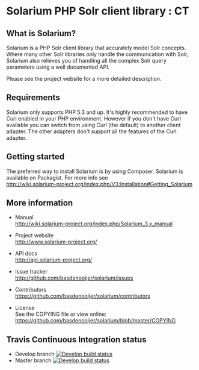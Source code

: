 # Solarium PHP Solr client library : CT


## What is Solarium?

Solarium is a PHP Solr client library that accurately model Solr concepts. Where many other Solr libraries only handle
the communication with Solr, Solarium also relieves you of handling all the complex Solr query parameters using a
well documented API.

Please see the project website for a more detailed description.

## Requirements

Solarium only supports PHP 5.3 and up.
It's highly recommended to have Curl enabled in your PHP environment. However if you don't have Curl available you can
switch from using Curl (the default) to another client adapter. The other adapters don't support all the features of the
Curl adapter.

## Getting started

The preferred way to install Solarium is by using Composer. Solarium is available on Packagist.
For more info see   
http://wiki.solarium-project.org/index.php/V3:Installation#Getting_Solarium

## More information

* Manual  
  http://wiki.solarium-project.org/index.php/Solarium_3.x_manual

* Project website   
  http://www.solarium-project.org/

* API docs    
  http://api.solarium-project.org/

* Issue tracker   
  http://github.com/basdenooijer/solarium/issues

* Contributors    
  https://github.com/basdenooijer/solarium/contributors

* License   
  See the COPYING file or view online:  
  https://github.com/basdenooijer/solarium/blob/master/COPYING

## Travis Continuous Integration status

* Develop branch [![Develop build status](https://secure.travis-ci.org/basdenooijer/solarium.png?branch=develop)](http://travis-ci.org/basdenooijer/solarium)
* Master branch [![Develop build status](https://secure.travis-ci.org/basdenooijer/solarium.png?branch=master)](http://travis-ci.org/basdenooijer/solarium)